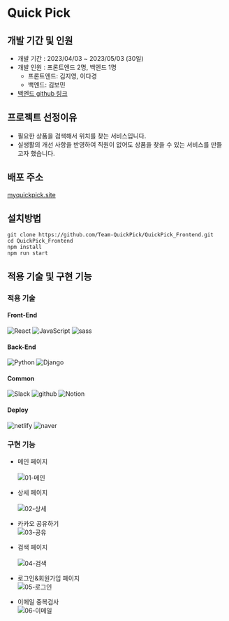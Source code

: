 # Quick Pick

## 개발 기간 및 인원

- 개발 기간 : 2023/04/03 ~ 2023/05/03 (30일)
- 개발 인원 : 프론트엔드 2명, 백엔드 1명
  - 프론트엔드: 김지영, 이다경
  - 백엔드: 김보민
- [백엔드 github 링크](https://github.com/Team-QuickPick/QuickPick_Backend)

## 프로젝트 선정이유

- 필요한 상품을 검색해서 위치를 찾는 서비스입니다.
- 실생활의 개선 사항을 반영하여 직원이 없어도 상품을 찾을 수 있는 서비스를 만들고자 했습니다.

## 배포 주소

[myquickpick.site](https://myquickpick.site/)

## 설치방법

```
git clone https://github.com/Team-QuickPick/QuickPick_Frontend.git
cd QuickPick_Frontend
npm install
npm run start
```

## 적용 기술 및 구현 기능

### 적용 기술

#### Front-End

![React](https://img.shields.io/badge/React-20232A?style=for-the-badge&logo=react&logoColor=61DAFB)
![JavaScript](https://img.shields.io/badge/JavaScript-F7DF1E?style=for-the-badge&logo=javascript&logoColor=black)
![sass](https://img.shields.io/badge/sass-CC6699?style=for-the-badge&logo=sass&logoColor=white)

#### Back-End

![Python](https://img.shields.io/badge/Python-3776AB?style=for-the-badge&logo=python&logoColor=white)
![Django](https://img.shields.io/badge/Django-092E20?style=for-the-badge&logo=django&logoColor=white)

#### Common

![Slack](https://img.shields.io/badge/Slack-4A154B?style=for-the-badge&logo=slack&logoColor=white)
![github](https://img.shields.io/badge/github-181717?style=for-the-badge&logo=github&logoColor=white)
![Notion](https://img.shields.io/badge/Notion-000000?style=for-the-badge&logo=notion&logoColor=white)

#### Deploy

![netlify](https://img.shields.io/badge/netlify-00C7B7?style=for-the-badge&logo=netlify&logoColor=white)
![naver](https://img.shields.io/badge/naver-03C75A?style=for-the-badge&logo=naver&logoColor=white)

### 구현 기능

- 메인 페이지<br><br>
  ![01-메인](https://github.com/Team-QuickPick/QuickPick_Frontend/assets/118751359/2b9997c3-b85d-4543-be27-3f1371c66b20)

- 상세 페이지<br><br>
  ![02-상세](https://github.com/Team-QuickPick/QuickPick_Frontend/assets/118751359/cc0a3ad2-a046-48a9-bcd0-f4fd7104d411)
- 카카오 공유하기<br>
  ![03-공유](https://github.com/Team-QuickPick/QuickPick_Frontend/assets/118751359/00967c82-73e2-4f2e-9603-fcd6554fc4bd)

- 검색 페이지<br><br>
  ![04-검색](https://github.com/Team-QuickPick/QuickPick_Frontend/assets/118751359/e62f46d5-d5ed-4071-982c-2c8a19589316)

- 로그인&회원가입 페이지<br>
  ![05-로그인](https://github.com/Team-QuickPick/QuickPick_Frontend/assets/118751359/595e9bb8-e420-4443-b092-278eee511221)

- 이메일 중복검사<br>
  ![06-이메일](https://github.com/Team-QuickPick/QuickPick_Frontend/assets/118751359/26fe3b2b-3d57-46d6-9193-03015bc58c7d)
